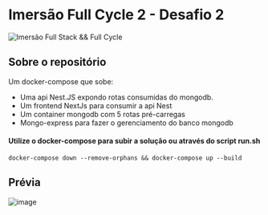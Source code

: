 # Imersão Full Cycle 2 - Desafio 2

![Imersão Full Stack && Full Cycle](https://events-fullcycle.s3.amazonaws.com/events-fullcycle/static/site/img/grupo_4417.png)

## Sobre o repositório

Um docker-compose que sobe:

- Uma api Nest.JS expondo rotas consumidas do mongodb.
- Um frontend NextJs para consumir a api Nest
- Um container mongodb com 5 rotas pré-carregas
- Mongo-express para fazer o gerenciamento do banco mongodb

#### Utilize o docker-compose para subir a solução ou através do script run.sh

`docker-compose down --remove-orphans && docker-compose up --build`

## Prévia

![image](https://user-images.githubusercontent.com/22196761/113984329-5ad23380-9821-11eb-8166-2ab44ff837ca.png)
